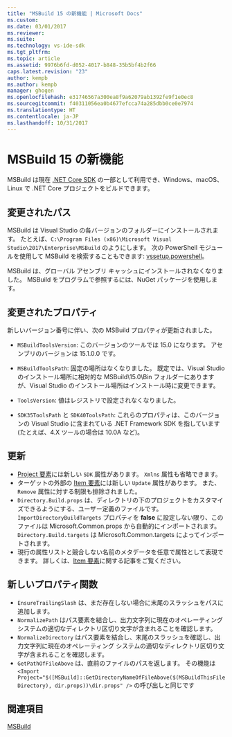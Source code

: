```yaml
---
title: "MSBuild 15 の新機能 | Microsoft Docs"
ms.custom: 
ms.date: 03/01/2017
ms.reviewer: 
ms.suite: 
ms.technology: vs-ide-sdk
ms.tgt_pltfrm: 
ms.topic: article
ms.assetid: 9976b6fd-d052-4017-b848-35b5bf4b2f66
caps.latest.revision: "23"
author: kempb
ms.author: kempb
manager: ghogen
ms.openlocfilehash: e31746567a300ea8f9a62079ab1392fe9f1e0ec8
ms.sourcegitcommit: f40311056ea0b4677efcca74a285dbb0ce0e7974
ms.translationtype: HT
ms.contentlocale: ja-JP
ms.lasthandoff: 10/31/2017
---
```

# <a name="whats-new-in-msbuild-15"></a>MSBuild 15 の新機能
MSBuild は現在 [.NET Core SDK](https://www.microsoft.com/net/download/core) の一部として利用でき、Windows、macOS、Linux で .NET Core プロジェクトをビルドできます。  

## <a name="changed-path"></a>変更されたパス
 MSBuild は Visual Studio の各バージョンのフォルダーにインストールされます。 たとえば、`C:\Program Files (x86)\Microsoft Visual Studio\2017\Enterprise\MSBuild` のようにします。 次の PowerShell モジュールを使用して MSBuild を検索することもできます: [vssetup.powershell](https://github.com/Microsoft/vssetup.powershell)。

 MSBuild は、グローバル アセンブリ キャッシュにインストールされなくなりました。 MSBuild をプログラムで参照するには、NuGet パッケージを使用します。

## <a name="changed-properties"></a>変更されたプロパティ  
 新しいバージョン番号に伴い、次の MSBuild プロパティが更新されました。  

-   `MSBuildToolsVersion`: このバージョンのツールでは 15.0 になります。 アセンブリのバージョンは 15.1.0.0 です。

-   `MSBuildToolsPath`: 固定の場所はなくなりました。 既定では、Visual Studio のインストール場所に相対的な MSBuild\15.0\Bin フォルダーにありますが、Visual Studio のインストール場所はインストール時に変更できます。

-   `ToolsVersion`: 値はレジストリで設定されなくなりました。  

-   `SDK35ToolsPath` と `SDK40ToolsPath`: これらのプロパティは、このバージョンの Visual Studio に含まれている .NET Framework SDK を指しています (たとえば、4.X ツールの場合は 10.0A など)。  

## <a name="updates"></a>更新
- [Project 要素](../msbuild/project-element-msbuild.md)には新しい `SDK` 属性があります。 `Xmlns` 属性も省略できます。
- ターゲットの外部の [Item 要素](../msbuild/item-element-msbuild.md)には新しい `Update` 属性があります。 また、`Remove` 属性に対する制限も排除されました。
- `Directory.Build.props` は、ディレクトリの下のプロジェクトをカスタマイズできるようにする、ユーザー定義のファイルです。 `ImportDirectoryBuildTargets` プロパティを **false** に設定しない限り、このファイルは Microsoft.Common.props から自動的にインポートされます。 `Directory.Build.targets` は Microsoft.Common.targets によってインポートされます。
- 現行の属性リストと競合しない名前のメタデータを任意で属性として表現できます。 詳しくは、[Item 要素](../msbuild/item-element-msbuild.md)に関する記事をご覧ください。

## <a name="new-property-functions"></a>新しいプロパティ関数

- `EnsureTrailingSlash` は、まだ存在しない場合に末尾のスラッシュをパスに追加します。
- `NormalizePath` はパス要素を結合し、出力文字列に現在のオペレーティング システムの適切なディレクトリ区切り文字が含まれることを確認します。
- `NormalizeDirectory` はパス要素を結合し、末尾のスラッシュを確認し、出力文字列に現在のオペレーティング システムの適切なディレクトリ区切り文字が含まれることを確認します。
- `GetPathOfFileAbove` は、直前のファイルのパスを返します。 その機能は `<Import Project="$([MSBuild]::GetDirectoryNameOfFileAbove($(MSBuildThisFileDirectory), dir.props))\dir.props" />` の呼び出しと同じです

## <a name="see-also"></a>関連項目
[MSBuild](../msbuild/msbuild.md)
